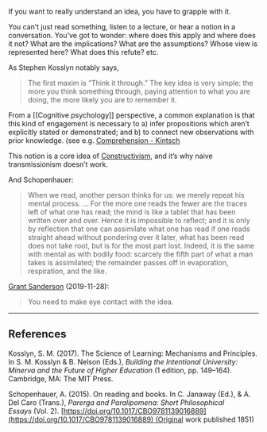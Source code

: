 If you want to really understand an idea, you have to grapple with it.

You can’t just read something, listen to a lecture, or hear a notion in a conversation. You’ve got to wonder: where does this apply and where does it not? What are the implications? What are the assumptions? Whose view is represented here? What does this refute? etc.

As Stephen Kosslyn notably says,

> The first maxim is “Think it through.” The key idea is very simple: the more you think something through, paying attention to what you are doing, the more likely you are to remember it.

From a [[Cognitive psychology]] perspective, a common explanation is that this kind of engagement is necessary to a) infer propositions which aren’t explicitly stated or demonstrated; and b) to connect new observations with prior knowledge. (see e.g. [Comprehension - Kintsch](https://notes.andymatuschak.org/zES5WRczfGgXptmM9tSCwvy)

This notion is a core idea of [Constructivism](https://notes.andymatuschak.org/zWceTLNTjH3DQ7iVpy38ocq), and it’s why naive transmissionism doesn’t work.

And Schopenhauer:

> When we read, another person thinks for us: we merely repeat his mental process. … For the more one reads the fewer are the traces left of what one has read; the mind is like a tablet that has been written over and over. Hence it is impossible to reflect; and it is only by reflection that one can assimilate what one has read if one reads straight ahead without pondering over it later, what has been read does not take root, but is for the most part lost. Indeed, it is the same with mental as with bodily food: scarcely the fifth part of what a man takes is assimilated; the remainder passes off in evaporation, respiration, and the like.

[Grant Sanderson](https://notes.andymatuschak.org/zWy4kCZkWZFxRYjW7fi6Egw) (2019-11-28):

> You need to make eye contact with the idea.

---

## References

Kosslyn, S. M. (2017). The Science of Learning: Mechanisms and Principles. In S. M. Kosslyn & B. Nelson (Eds.), _Building the Intentional University: Minerva and the Future of Higher Education_ (1 edition, pp. 149–164). Cambridge, MA: The MIT Press.

Schopenhauer, A. (2015). On reading and books. In C. Janaway (Ed.), & A. Del Caro (Trans.), _Parerga and Paralipomena: Short Philosophical Essays_ (Vol. 2). [https://doi.org/10.1017/CBO9781139016889](https://doi.org/10.1017/CBO9781139016889) (Original work published 1851)